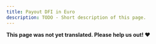 ```yaml
---
title: Payout DFI in Euro
description: TODO - Short description of this page.
---
```


**This page was not yet translated. Please help us out! ❤**
